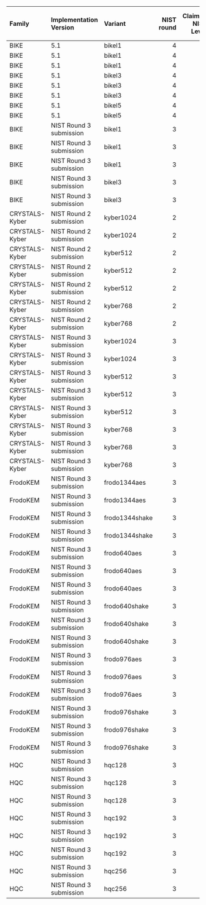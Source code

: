 | Family         | Implementation Version   | Variant        |   NIST round |   Claimed NIST Level | Code Point   | Hybrid Elliptic Curve (if any)   |
|:---------------|:-------------------------|:---------------|-------------:|---------------------:|:-------------|:---------------------------------|
| BIKE           | 5.1                      | bikel1         |            4 |                    1 | 0x0241       |                                  |
| BIKE           | 5.1                      | bikel1         |            4 |                    1 | 0x2F41       | secp256_r1                       |
| BIKE           | 5.1                      | bikel1         |            4 |                    1 | 0x2FAE       | x25519                           |
| BIKE           | 5.1                      | bikel3         |            4 |                    3 | 0x0242       |                                  |
| BIKE           | 5.1                      | bikel3         |            4 |                    3 | 0x2F42       | secp384_r1                       |
| BIKE           | 5.1                      | bikel3         |            4 |                    3 | 0x2FAF       | x448                             |
| BIKE           | 5.1                      | bikel5         |            4 |                    5 | 0x0243       |                                  |
| BIKE           | 5.1                      | bikel5         |            4 |                    5 | 0x2F43       | secp521_r1                       |
| BIKE           | NIST Round 3 submission  | bikel1         |            3 |                    1 | 0x0238       |                                  |
| BIKE           | NIST Round 3 submission  | bikel1         |            3 |                    1 | 0x2F37       | x25519                           |
| BIKE           | NIST Round 3 submission  | bikel1         |            3 |                    1 | 0x2F38       | secp256_r1                       |
| BIKE           | NIST Round 3 submission  | bikel3         |            3 |                    3 | 0x023B       |                                  |
| BIKE           | NIST Round 3 submission  | bikel3         |            3 |                    3 | 0x2F3B       | secp384_r1                       |
| CRYSTALS-Kyber | NIST Round 2 submission  | kyber1024      |            2 |                    5 | 0x0211       |                                  |
| CRYSTALS-Kyber | NIST Round 2 submission  | kyber1024      |            2 |                    5 | 0x2F11       | secp521_r1                       |
| CRYSTALS-Kyber | NIST Round 2 submission  | kyber512       |            2 |                    1 | 0x020F       |                                  |
| CRYSTALS-Kyber | NIST Round 2 submission  | kyber512       |            2 |                    1 | 0x2F0F       | secp256_r1                       |
| CRYSTALS-Kyber | NIST Round 2 submission  | kyber512       |            2 |                    1 | 0x2F26       | x25519                           |
| CRYSTALS-Kyber | NIST Round 2 submission  | kyber768       |            2 |                    3 | 0x0210       |                                  |
| CRYSTALS-Kyber | NIST Round 2 submission  | kyber768       |            2 |                    3 | 0x2F10       | secp384_r1                       |
| CRYSTALS-Kyber | NIST Round 3 submission  | kyber1024      |            3 |                    5 | 0x023D       |                                  |
| CRYSTALS-Kyber | NIST Round 3 submission  | kyber1024      |            3 |                    5 | 0x2F3D       | secp521_r1                       |
| CRYSTALS-Kyber | NIST Round 3 submission  | kyber512       |            3 |                    1 | 0x023A       |                                  |
| CRYSTALS-Kyber | NIST Round 3 submission  | kyber512       |            3 |                    1 | 0x2F39       | x25519                           |
| CRYSTALS-Kyber | NIST Round 3 submission  | kyber512       |            3 |                    1 | 0x2F3A       | secp256_r1                       |
| CRYSTALS-Kyber | NIST Round 3 submission  | kyber768       |            3 |                    3 | 0x023C       |                                  |
| CRYSTALS-Kyber | NIST Round 3 submission  | kyber768       |            3 |                    3 | 0x2F3C       | secp384_r1                       |
| CRYSTALS-Kyber | NIST Round 3 submission  | kyber768       |            3 |                    3 | 0x2F90       | x448                             |
| FrodoKEM       | NIST Round 3 submission  | frodo1344aes   |            3 |                    5 | 0x0204       |                                  |
| FrodoKEM       | NIST Round 3 submission  | frodo1344aes   |            3 |                    5 | 0x2F04       | secp521_r1                       |
| FrodoKEM       | NIST Round 3 submission  | frodo1344shake |            3 |                    5 | 0x0205       |                                  |
| FrodoKEM       | NIST Round 3 submission  | frodo1344shake |            3 |                    5 | 0x2F05       | secp521_r1                       |
| FrodoKEM       | NIST Round 3 submission  | frodo640aes    |            3 |                    1 | 0x0200       |                                  |
| FrodoKEM       | NIST Round 3 submission  | frodo640aes    |            3 |                    1 | 0x2F00       | secp256_r1                       |
| FrodoKEM       | NIST Round 3 submission  | frodo640aes    |            3 |                    1 | 0x2F80       | x25519                           |
| FrodoKEM       | NIST Round 3 submission  | frodo640shake  |            3 |                    1 | 0x0201       |                                  |
| FrodoKEM       | NIST Round 3 submission  | frodo640shake  |            3 |                    1 | 0x2F01       | secp256_r1                       |
| FrodoKEM       | NIST Round 3 submission  | frodo640shake  |            3 |                    1 | 0x2F81       | x25519                           |
| FrodoKEM       | NIST Round 3 submission  | frodo976aes    |            3 |                    3 | 0x0202       |                                  |
| FrodoKEM       | NIST Round 3 submission  | frodo976aes    |            3 |                    3 | 0x2F02       | secp384_r1                       |
| FrodoKEM       | NIST Round 3 submission  | frodo976aes    |            3 |                    3 | 0x2F82       | x448                             |
| FrodoKEM       | NIST Round 3 submission  | frodo976shake  |            3 |                    3 | 0x0203       |                                  |
| FrodoKEM       | NIST Round 3 submission  | frodo976shake  |            3 |                    3 | 0x2F03       | secp384_r1                       |
| FrodoKEM       | NIST Round 3 submission  | frodo976shake  |            3 |                    3 | 0x2F83       | x448                             |
| HQC            | NIST Round 3 submission  | hqc128         |            3 |                    1 | 0x022C       |                                  |
| HQC            | NIST Round 3 submission  | hqc128         |            3 |                    1 | 0x2F2C       | secp256_r1                       |
| HQC            | NIST Round 3 submission  | hqc128         |            3 |                    1 | 0x2FAC       | x25519                           |
| HQC            | NIST Round 3 submission  | hqc192         |            3 |                    3 | 0x022D       |                                  |
| HQC            | NIST Round 3 submission  | hqc192         |            3 |                    3 | 0x2F2D       | secp384_r1                       |
| HQC            | NIST Round 3 submission  | hqc192         |            3 |                    3 | 0x2FAD       | x448                             |
| HQC            | NIST Round 3 submission  | hqc256         |            3 |                    5 | 0x022E       |                                  |
| HQC            | NIST Round 3 submission  | hqc256         |            3 |                    5 | 0x2F2E       | secp521_r1                       |
